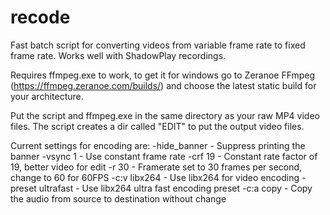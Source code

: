 # recode
Fast batch script for converting videos from variable frame rate to fixed frame rate.
Works well with ShadowPlay recordings.

Requires ffmpeg.exe to work, to get it for windows go to Zeranoe FFmpeg (https://ffmpeg.zeranoe.com/builds/) 
and choose the latest static build for your architecture.

Put the script and ffmpeg.exe in the same directory as your raw MP4 video files.
The script creates a dir called "EDIT" to put the output video files.

Current settings for encoding are:
-hide_banner - Suppress printing the banner
-vsync 1 - Use constant frame rate
-crf 19 - Constant rate factor of 19, better video for edit
-r 30 - Framerate set to 30 frames per second, change to 60 for 60FPS
-c:v libx264 - Use libx264 for video encoding
-preset ultrafast - Use libx264 ultra fast encoding preset
-c:a copy - Copy the audio from source to destination without change

